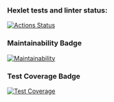 ### Hexlet tests and linter status:
[![Actions Status](https://github.com/GunAlv/frontend-project-lvl2/workflows/hexlet-check/badge.svg)](https://github.com/GunAlv/frontend-project-lvl2/actions)

### Maintainability Badge
[![Maintainability](https://api.codeclimate.com/v1/badges/fbd0d16d655a31c862a5/maintainability)](https://codeclimate.com/github/GunAlv/frontend-project-lvl2/maintainability)

### Test Coverage Badge
[![Test Coverage](https://api.codeclimate.com/v1/badges/fbd0d16d655a31c862a5/test_coverage)](https://codeclimate.com/github/GunAlv/frontend-project-lvl2/test_coverage)
